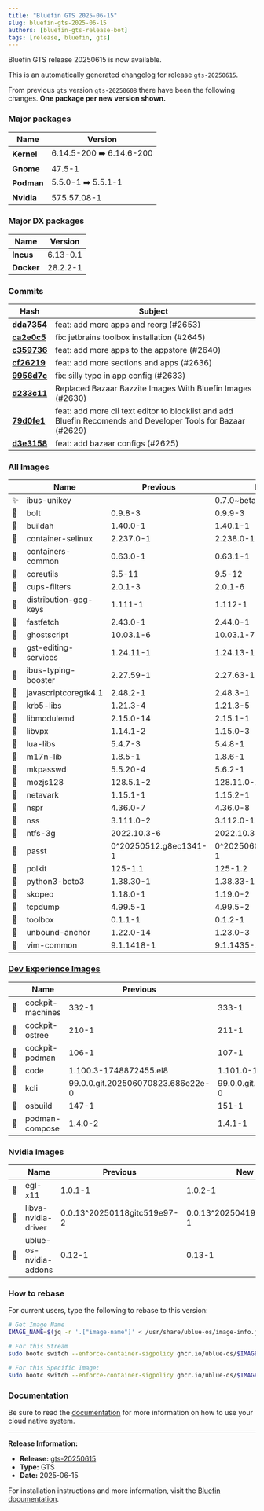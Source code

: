 ```yaml
---
title: "Bluefin GTS 2025-06-15"
slug: bluefin-gts-2025-06-15
authors: [bluefin-gts-release-bot]
tags: [release, bluefin, gts]
---
```


Bluefin GTS release 20250615 is now available.

This is an automatically generated changelog for release `gts-20250615`.

From previous `gts` version `gts-20250608` there have been the following changes. **One package per new version shown.**

### Major packages

| Name       | Version                  |
| ---------- | ------------------------ |
| **Kernel** | 6.14.5-200 ➡️ 6.14.6-200 |
| **Gnome**  | 47.5-1                   |
| **Podman** | 5.5.0-1 ➡️ 5.5.1-1       |
| **Nvidia** | 575.57.08-1              |

### Major DX packages

| Name       | Version  |
| ---------- | -------- |
| **Incus**  | 6.13-0.1 |
| **Docker** | 28.2.2-1 |

### Commits

| Hash                                                                                               | Subject                                                                                                      |
| -------------------------------------------------------------------------------------------------- | ------------------------------------------------------------------------------------------------------------ |
| **[dda7354](https://github.com/ublue-os/bluefin/commit/dda73543dc5a53d94c4a15813e4aa5d306e235a9)** | feat: add more apps and reorg (#2653)                                                                        |
| **[ca2e0c5](https://github.com/ublue-os/bluefin/commit/ca2e0c5c1aa45d6ac85cef8ae894960b30f341ea)** | fix: jetbrains toolbox installation (#2645)                                                                  |
| **[c359736](https://github.com/ublue-os/bluefin/commit/c3597366a324d132f15b3c900f493177c2325cd6)** | feat: add more apps to the appstore (#2640)                                                                  |
| **[cf26219](https://github.com/ublue-os/bluefin/commit/cf26219dbe951fe93e6c58c7f7f7990d7c23efc4)** | feat: add more sections and apps (#2636)                                                                     |
| **[9956d7c](https://github.com/ublue-os/bluefin/commit/9956d7c3afc248434cfa80661320a6c5caf026e3)** | fix: silly typo in app config (#2633)                                                                        |
| **[d233c11](https://github.com/ublue-os/bluefin/commit/d233c1104384efa9039a7fe4b361ccf990e819fb)** | Replaced Bazaar Bazzite Images With Bluefin Images (#2630)                                                   |
| **[79d0fe1](https://github.com/ublue-os/bluefin/commit/79d0fe1ec53788562c769da653dc92063f990901)** | feat: add more cli text editor to blocklist and add Bluefin Recomends and Developer Tools for Bazaar (#2629) |
| **[d3e3158](https://github.com/ublue-os/bluefin/commit/d3e3158dcfcbb33388df91b4a71662de39dd43a8)** | feat: add bazaar configs (#2625)                                                                             |

### All Images

|     | Name                  | Previous              | New                   |
| --- | --------------------- | --------------------- | --------------------- |
| ✨  | ibus-unikey           |                       | 0.7.0~beta1-1         |
| 🔄  | bolt                  | 0.9.8-3               | 0.9.9-3               |
| 🔄  | buildah               | 1.40.0-1              | 1.40.1-1              |
| 🔄  | container-selinux     | 2.237.0-1             | 2.238.0-1             |
| 🔄  | containers-common     | 0.63.0-1              | 0.63.1-1              |
| 🔄  | coreutils             | 9.5-11                | 9.5-12                |
| 🔄  | cups-filters          | 2.0.1-3               | 2.0.1-6               |
| 🔄  | distribution-gpg-keys | 1.111-1               | 1.112-1               |
| 🔄  | fastfetch             | 2.43.0-1              | 2.44.0-1              |
| 🔄  | ghostscript           | 10.03.1-6             | 10.03.1-7             |
| 🔄  | gst-editing-services  | 1.24.11-1             | 1.24.13-1             |
| 🔄  | ibus-typing-booster   | 2.27.59-1             | 2.27.63-1             |
| 🔄  | javascriptcoregtk4.1  | 2.48.2-1              | 2.48.3-1              |
| 🔄  | krb5-libs             | 1.21.3-4              | 1.21.3-5              |
| 🔄  | libmodulemd           | 2.15.0-14             | 2.15.1-1              |
| 🔄  | libvpx                | 1.14.1-2              | 1.15.0-3              |
| 🔄  | lua-libs              | 5.4.7-3               | 5.4.8-1               |
| 🔄  | m17n-lib              | 1.8.5-1               | 1.8.6-1               |
| 🔄  | mkpasswd              | 5.5.20-4              | 5.6.2-1               |
| 🔄  | mozjs128              | 128.5.1-2             | 128.11.0-1            |
| 🔄  | netavark              | 1.15.1-1              | 1.15.2-1              |
| 🔄  | nspr                  | 4.36.0-7              | 4.36.0-8              |
| 🔄  | nss                   | 3.111.0-2             | 3.112.0-1             |
| 🔄  | ntfs-3g               | 2022.10.3-6           | 2022.10.3-9           |
| 🔄  | passt                 | 0^20250512.g8ec1341-1 | 0^20250606.g754c6d7-1 |
| 🔄  | polkit                | 125-1.1               | 125-1.2               |
| 🔄  | python3-boto3         | 1.38.30-1             | 1.38.33-1             |
| 🔄  | skopeo                | 1.18.0-1              | 1.19.0-2              |
| 🔄  | tcpdump               | 4.99.5-1              | 4.99.5-2              |
| 🔄  | toolbox               | 0.1.1-1               | 0.1.2-1               |
| 🔄  | unbound-anchor        | 1.22.0-14             | 1.23.0-3              |
| 🔄  | vim-common            | 9.1.1418-1            | 9.1.1435-1            |

### [Dev Experience Images](https://docs.projectbluefin.io/bluefin-dx)

|     | Name             | Previous                          | New                               |
| --- | ---------------- | --------------------------------- | --------------------------------- |
| 🔄  | cockpit-machines | 332-1                             | 333-1                             |
| 🔄  | cockpit-ostree   | 210-1                             | 211-1                             |
| 🔄  | cockpit-podman   | 106-1                             | 107-1                             |
| 🔄  | code             | 1.100.3-1748872455.el8            | 1.101.0-1749655297.el8            |
| 🔄  | kcli             | 99.0.0.git.202506070823.686e22e-0 | 99.0.0.git.202506141508.8433b67-0 |
| 🔄  | osbuild          | 147-1                             | 151-1                             |
| 🔄  | podman-compose   | 1.4.0-2                           | 1.4.1-1                           |

### Nvidia Images

|     | Name                   | Previous                    | New                         |
| --- | ---------------------- | --------------------------- | --------------------------- |
| 🔄  | egl-x11                | 1.0.1-1                     | 1.0.2-1                     |
| 🔄  | libva-nvidia-driver    | 0.0.13^20250118gitc519e97-2 | 0.0.13^20250419gitc2860cc-1 |
| 🔄  | ublue-os-nvidia-addons | 0.12-1                      | 0.13-1                      |

### How to rebase

For current users, type the following to rebase to this version:

```bash
# Get Image Name
IMAGE_NAME=$(jq -r '.["image-name"]' < /usr/share/ublue-os/image-info.json)

# For this Stream
sudo bootc switch --enforce-container-sigpolicy ghcr.io/ublue-os/$IMAGE_NAME:gts

# For this Specific Image:
sudo bootc switch --enforce-container-sigpolicy ghcr.io/ublue-os/$IMAGE_NAME:gts-20250615
```

### Documentation

Be sure to read the [documentation](https://docs.projectbluefin.io/) for more information
on how to use your cloud native system.

---

**Release Information:**

- **Release:** [gts-20250615](https://github.com/ublue-os/bluefin/releases/tag/gts-20250615)
- **Type:** GTS
- **Date:** 2025-06-15

For installation instructions and more information, visit the [Bluefin documentation](https://docs.projectbluefin.io/).
